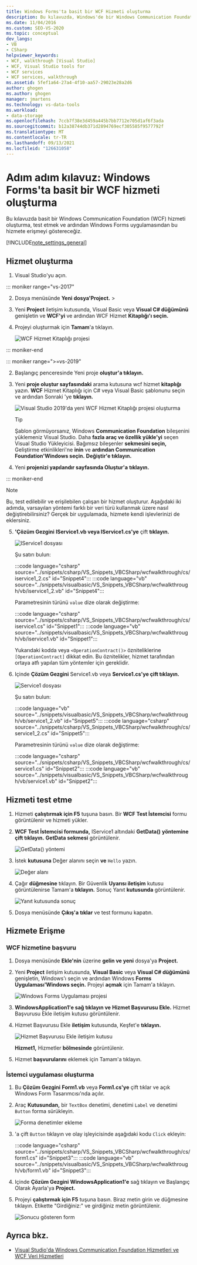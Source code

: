 ```yaml
---
title: Windows Forms'ta basit bir WCF Hizmeti oluşturma
description: Bu kılavuzda, Windows'de bir Windows Communication Foundation (WCF Visual Studio) hizmeti oluşturun, test Windows Forms uygulamasından erişin.
ms.date: 11/04/2016
ms.custom: SEO-VS-2020
ms.topic: conceptual
dev_langs:
- VB
- CSharp
helpviewer_keywords:
- WCF, walkthrough [Visual Studio]
- WCF, Visual Studio tools for
- WCF services
- WCF services, walkthrough
ms.assetid: 5fef1a64-27a4-4f10-aa57-29023e28a2d6
author: ghogen
ms.author: ghogen
manager: jmartens
ms.technology: vs-data-tools
ms.workload:
- data-storage
ms.openlocfilehash: 7ccb7f38e3d459a445b7bb7712e705d1af6f3ada
ms.sourcegitcommit: b12a38744db371d2894769ecf305585f9577792f
ms.translationtype: MT
ms.contentlocale: tr-TR
ms.lasthandoff: 09/13/2021
ms.locfileid: "126631058"
---
```

# <a name="walkthrough-create-a-simple-wcf-service-in-windows-forms"></a>Adım adım kılavuz: Windows Forms'ta basit bir WCF hizmeti oluşturma

Bu kılavuzda basit bir Windows Communication Foundation (WCF) hizmeti oluşturma, test etmek ve ardından Windows Forms uygulamasından bu hizmete erişmeyi göstereceğiz.

[!INCLUDE[note_settings_general](../data-tools/includes/note_settings_general_md.md)]

## <a name="create-a-service"></a>Hizmet oluşturma

1. Visual Studio'yu açın.

::: moniker range="vs-2017"

2. Dosya menüsünde **Yeni** **dosya'Project.** > 

3. Yeni **Project** iletişim kutusunda, Visual Basic veya  **Visual C# düğümünü** genişletin ve **WCF'yi** ve ardından WCF Hizmet **Kitaplığı'ı seçin.**

4. Projeyi oluşturmak için **Tamam**'a tıklayın.

   ![WCF Hizmet Kitaplığı projesi](../data-tools/media/wcf1.png)

::: moniker-end

::: moniker range=">=vs-2019"

2. Başlangıç penceresinde Yeni proje **oluştur'a tıklayın.**

3. Yeni **proje oluştur sayfasındaki** arama kutusuna wcf hizmet **kitaplığı** yazın. **WCF** Hizmet Kitaplığı için C# veya Visual Basic şablonunu seçin ve ardından Sonraki 'ye **tıklayın.**

   ![Visual Studio 2019'da yeni WCF Hizmet Kitaplığı projesi oluşturma](media/vs-2019/create-new-wcf-service-library.png)

   > [!TIP]
   > Şablon görmüyorsanız, Windows **Communication Foundation** bileşenini yüklemeniz Visual Studio. Daha **fazla araç ve özellik yükle'yi** seçen Visual Studio Yükleyicisi. Bağımsız bileşenler **sekmesini seçin,** Geliştirme etkinlikleri'ne **inin** ve **ardından Communication Foundation'Windows seçin.** **Değiştir'e tıklayın.**

4. Yeni **projenizi yapılandır sayfasında Oluştur'a** **tıklayın.**

::: moniker-end

   > [!NOTE]
   > Bu, test edilebilir ve erişilebilen çalışan bir hizmet oluşturur. Aşağıdaki iki adımda, varsayılan yöntemi farklı bir veri türü kullanmak üzere nasıl değiştirebilirsiniz? Gerçek bir uygulamada, hizmete kendi işlevlerinizi de eklersiniz.

5. **'Çözüm Gezgini** **IService1.vb veya IService1.cs'ye** çift **tıklayın.**

   ![IService1 dosyası](../data-tools/media/wcf2.png)

   Şu satırı bulun:

   :::code language="csharp" source="../snippets/csharp/VS_Snippets_VBCSharp/wcfwalkthrough/cs/iservice1_2.cs" id="Snippet4":::
   :::code language="vb" source="../snippets/visualbasic/VS_Snippets_VBCSharp/wcfwalkthrough/vb/iservice1_2.vb" id="Snippet4":::

   Parametresinin türünü `value` dize olarak değiştirme:

   :::code language="csharp" source="../snippets/csharp/VS_Snippets_VBCSharp/wcfwalkthrough/cs/iservice1.cs" id="Snippet1":::
   :::code language="vb" source="../snippets/visualbasic/VS_Snippets_VBCSharp/wcfwalkthrough/vb/iservice1.vb" id="Snippet1":::

   Yukarıdaki kodda veya `<OperationContract()>` özniteliklerine `[OperationContract]` dikkat edin. Bu öznitelikler, hizmet tarafından ortaya atfı yapılan tüm yöntemler için gereklidir.

6. Içinde **Çözüm Gezgini** Service1.vb veya **Service1.cs'ye çift tıklayın.** 

   ![Service1 dosyası](../data-tools/media/wcf3.png)

   Şu satırı bulun:

   :::code language="vb" source="../snippets/visualbasic/VS_Snippets_VBCSharp/wcfwalkthrough/vb/service1_2.vb" id="Snippet5":::
   :::code language="csharp" source="../snippets/csharp/VS_Snippets_VBCSharp/wcfwalkthrough/cs/service1_2.cs" id="Snippet5":::

   Parametresinin türünü `value` dize olarak değiştirme:

   :::code language="csharp" source="../snippets/csharp/VS_Snippets_VBCSharp/wcfwalkthrough/cs/service1.cs" id="Snippet2":::
   :::code language="vb" source="../snippets/visualbasic/VS_Snippets_VBCSharp/wcfwalkthrough/vb/service1.vb" id="Snippet2":::

## <a name="test-the-service"></a>Hizmeti test etme

1. Hizmeti **çalıştırmak için F5** tuşuna basın. Bir **WCF Test İstemcisi** formu görüntülenir ve hizmeti yükler.

2. **WCF Test İstemcisi formunda,** IService1 altındaki **GetData()** **yöntemine çift tıklayın.** **GetData sekmesi** görüntülenir.

     ![GetData&#40;&#41; yöntemi](../data-tools/media/wcf4.png)

3. İstek **kutusuna** Değer alanını seçin **ve** `Hello` yazın.

     ![Değer alanı](../data-tools/media/wcf5.png)

4. Çağır **düğmesine** tıklayın. Bir Güvenlik **Uyarısı iletişim** kutusu görüntülenirse Tamam'a **tıklayın.** Sonuç Yanıt **kutusunda** görüntülenir.

     ![Yanıt kutusunda sonuç](../data-tools/media/wcf6.png)

5. Dosya menüsünde **Çıkış'a** **tıklar** ve test formunu kapatın.

## <a name="access-the-service"></a>Hizmete Erişme

### <a name="reference-the-wcf-service"></a>WCF hizmetine başvuru

1. Dosya menüsünde **Ekle'nin** üzerine **gelin ve yeni** dosya'ya **Project.**

2. Yeni **Project** iletişim kutusunda, **Visual Basic** veya **Visual C# düğümünü** genişletin, Windows'ı seçin ve ardından Windows **Forms Uygulaması'Windows seçin.** Projeyi **açmak** için Tamam'a tıklayın.

     ![Windows Forms Uygulaması projesi](../data-tools/media/wcf7.png)

3. **WindowsApplication1'e sağ tıklayın ve** **Hizmet Başvurusu Ekle.** Hizmet Başvurusu Ekle  iletişim kutusu görüntülenir.

4. Hizmet Başvurusu Ekle **iletişim** kutusunda, Keşfet'e **tıklayın.**

     ![Hizmet Başvurusu Ekle iletişim kutusu](../data-tools/media/wcf8.png)

     **Hizmet1,** Hizmetler **bölmesinde** görüntülenir.

5. Hizmet **başvurularını** eklemek için Tamam'a tıklayın.

### <a name="build-a-client-application"></a>İstemci uygulaması oluşturma

1. Bu **Çözüm Gezgini** **Form1.vb** veya **Form1.cs'ye** çift tıklar ve açık Windows Form Tasarımcısı'nda açılır.

2. Araç **Kutusundan,** bir `TextBox` denetimi, denetimi `Label` ve denetimi `Button` forma sürükleyin.

     ![Forma denetimler ekleme](../data-tools/media/wcf9.png)

3. 'a çift `Button` tıklayın ve olay işleyicisinde aşağıdaki kodu `Click` ekleyin:

     :::code language="csharp" source="../snippets/csharp/VS_Snippets_VBCSharp/wcfwalkthrough/cs/form1.cs" id="Snippet3":::
     :::code language="vb" source="../snippets/visualbasic/VS_Snippets_VBCSharp/wcfwalkthrough/vb/form1.vb" id="Snippet3":::

4. Içinde **Çözüm Gezgini** **WindowsApplication1'e** sağ tıklayın ve Başlangıç Olarak Ayarla'ya **Project.**

5. Projeyi **çalıştırmak için F5** tuşuna basın. Biraz metin girin ve düğmesine tıklayın. Etikette "Girdiğiniz:" ve girdiğiniz metin görüntülenir.

     ![Sonucu gösteren form](../data-tools/media/wcf10.png)

## <a name="see-also"></a>Ayrıca bkz.

- [Visual Studio'da Windows Communication Foundation Hizmetleri ve WCF Veri Hizmetleri](../data-tools/windows-communication-foundation-services-and-wcf-data-services-in-visual-studio.md)
